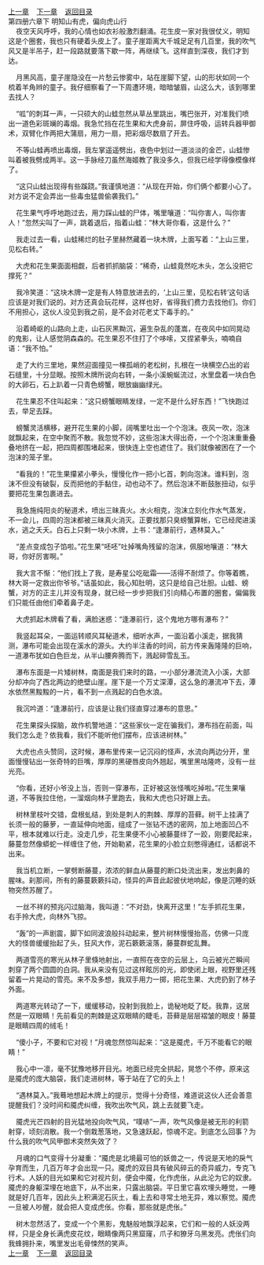 
[上一章](https://github.com/xiaominghe2014/spider_book/blob/master/book/知北游/第70章.md)&nbsp;&nbsp;&nbsp;&nbsp;[下一章](https://github.com/xiaominghe2014/spider_book/blob/master/book/知北游/第72章.md)&nbsp;&nbsp;&nbsp;&nbsp;[返回目录](https://github.com/xiaominghe2014/spider_book/blob/master/book/知北游/README.md)
<br /> 第四册六章下 明知山有虎，偏向虎山行<br />
        夜空天风呼呼，我的心情也如衣衫般激烈翻涌。花生皮一家对我很仗义，明知这是个圈套，我也只有硬着头皮上了。童子崖距离大千城足足有几百里，我的吹气风又是半吊子，赶一段路就要落下歇一阵，再继续飞。这样直到深夜，我们才到达。

    月黑风高，童子崖隐没在一片愁云惨雾中，站在崖脚下望，山的形状如同一个梳着羊角辫的童子。我仔细察看了一下周遭环境，暗暗皱眉，山这么大，该到哪里去找人？

    “呱”的刺耳一声，一只硕大的山蛙忽然从草丛里跳出，嘴巴张开，对准我们喷出一道色彩斑斓的毒烟。我急忙挡在花生果和大虎身前，屏住呼吸，运转兵器甲御术，双臂化作两把大蒲扇，用力一扇，把彩烟尽数扇了开去。

    不等山蛙再喷出毒烟，我左掌遥遥劈出，夜色中划过一道淡淡的金芒，山蛙惨叫着被我劈成两半。这一手脉经刀虽然海姬教了我没多久，但我已经学得像模像样了。

    “这只山蛙出现得有些蹊跷。”我谨慎地道：“从现在开始，你们俩个都要小心了。对方说不定会弄出一些毒虫猛兽偷袭我们。”

    花生果气呼呼地跑过去，用力踩山蛙的尸体，嘴里嚷道：“叫你害人，叫你害人！”忽然尖叫了一声，跳着退后，指着山蛙：“林大哥你看，这是什么？”

    我走过去一看，山蛙稀烂的肚子里赫然藏着一块木牌，上面写着：“上山三里，见松右转。”

    大虎和花生果面面相觑，后者抓抓脑袋：“稀奇，山蛙竟然吃木头，怎么没把它撑死？”

    我冷笑道：“这块木牌一定是有人特意放进去的，‘上山三里，见松右转’这句话应该是对我们说的。对方还真会玩花样，这样也好，省得我们费力去找他们。你们不用担心，这伙人没见到我之前，是不会对花老丈下毒手的。”

    沿着崎岖的山路向上走，山石灰黑黝沉，遍生杂乱的蓬嵩，在夜风中如同晃动的鬼影，让人感觉阴森森的。花生果忍不住打了个哆嗦，又捏紧拳头，喃喃自语：“我不怕。”

    走了大约三里地，果然迎面撞见一棵孤峭的老松树，扎根在一块横空凸出的岩石缝里，十分显眼。按照木牌所说向右转，一条小溪蜿蜒流过，水里盘着一块白色的大卵石，石上趴着一只青色螃蟹，眼放幽幽绿光。

    花生果忍不住叫起来：“这只螃蟹眼睛发绿，一定不是什么好东西！”飞快跑过去，举足去踩。

    螃蟹灵活横移，避开花生果的小脚，阔嘴里吐出一个个泡沫。夜风一吹，泡沫就飘起来，在空中聚而不散。我忽觉不妙，这些泡沫大得出奇，一个个泡沫重重叠叠地挤在一起，把四周都围堵起来，很快连上空也遮住了。我们就像被困在了一个泡沫的笼子里。

    “看我的！”花生果攥紧小拳头，慢慢化作一把小匕首，刺向泡沫。谁料到，泡沫不但没有破裂，反而把他的手黏住，动也动不了。然后泡沫不断鼓胀扭动，似乎要把花生果包裹进去。

    我急施纯阳炎的秘道术，喷出三昧真火。水火相克，泡沫立刻化作水气蒸发，不一会儿，四周的泡沫都被三昧真火消灭。正要找那只臭螃蟹算帐，它已经爬进溪水，逃之夭夭。白石上只剩一块小木牌，上书：“逢瀑前行，遇林莫入。”

    “差点变成包子馅啦。”花生果“呸呸”吐掉嘴角残留的泡沫，佩服地嚷道：“林大哥，你好厉害啊。”

    我大言不惭：“他们找上了我，是寿星公吃砒霜——活得不耐烦了。你等着瞧，林大哥一定救出你爷爷。”话虽如此，我心知肚明，这只是给自己壮胆。山蛙、螃蟹，对方的正主儿并没有现身，就已经一步步把我们引向精心布置的圈套，偏偏我们只能任由他们牵着鼻子走。

    大虎抓起木牌看了看，满脸迷惑：“逢瀑前行，这个鬼地方哪有瀑布？”

    我竖起耳朵，一面运转顺风耳秘道术，细听水声，一面沿着小溪走，据我猜测，瀑布可能会出现在溪水的源头。大约半注香的时间，前方传来轰隆隆的巨响，一道瀑布犹如白色巨龙，从半山腰奔腾而下，溅起碎雪乱玉。

    瀑布东面是一片矮树林，南面是我们来时的路，一小部分瀑流流入小溪，大部分却冲向了西北两边的绝壁山崖。崖下是一个万丈深潭，这么急的瀑流冲下去，潭水依然黑黢黢的一片，看不到一点溅起的白色水浪。

    我沉吟道：“逢瀑前行，应该是让我们径直穿过瀑布的意思。”

    花生果探头探脑，故作机警地道：“这些家伙一定在骗我们，瀑布挡在前面，叫我们怎么走？依我看，我们不能听他们摆布，应该进树林。”

    大虎也点头赞同，这时候，瀑布里传来一记沉闷的怪声，水流向两边分开，里面慢慢钻出一张奇特的巨嘴，厚厚的黑硬唇皮向外翘起，嘴里黑咕隆咚，没有一丝光亮。

    “你看，还好小爷没上当，否则一穿瀑布，正好被这张怪嘴吃掉啦。”花生果嚷道，不等我拉住他，一溜烟向林子里跑去，我和大虎也只好跟上去。

    树林里枝叶交错，盘根虬结，到处是刺人的荆棘、厚厚的苔藓。树干上挂满了长须一般的藤萝，一直延伸向地面，组成了一张钻不透的密网，加上地面凹凸不平，根本就难以行走。没走几步，花生果便不小心被藤蔓绊了一跤，刚要爬起来，藤蔓忽然像蟒蛇一样缠住了他，开始勒紧，花生果的小脸立刻憋得通红，话都说不出来。

    我当机立断，一掌劈断藤蔓，浓浓的鲜血从藤蔓的断口处流出来，发出刺鼻的腥味。刹那间，所有的藤蔓簌簌抖动，怪异的声音此起彼伏地响起，像是沉睡的妖物突然苏醒了。

    一丝不祥的预兆闪过脑海，我叫道：“不对劲，快离开这里！”左手抓花生果，右手拎大虎，向林外飞掠。

    “轰”的一声剧震，脚下如同波浪般抖动起来，整片树林慢慢抬高，仿佛一只庞大的怪兽缓缓抬起了头，狂风大作，泥石簌簌滚落，藤蔓群蛇乱舞。

    两道雪亮的寒光从林子里倏地射出，一直照在夜空的云层上，乌云被光芒瞬间刺穿了两个圆圆的白洞。我从来没有见过这样眩厉的光，即使闭上眼，视野里还残留着一片晃动的雪亮。来不及多想，我双手用力一掷，把花生果、大虎扔到了林子外面。

    两道寒光转动了一下，缓缓移动，投射到我脸上，诡秘地眨了眨。我靠，这居然是一双眼睛！先前看见的荆棘是这双眼睛的睫毛，苔藓是层层褶皱的眼皮！藤蔓是眼睛四周的绒毛！

    “傻小子，不要和它对视！”月魂忽然惊叫起来：“这是魇虎，千万不能看它的眼睛！”

    我心中一凛，毫不犹豫地移开目光。地面已经完全拱起，晃悠个不停，原来这是魇虎的庞大脑袋，我们走进树林，等于站在了它的头上！

    “遇林莫入。”我蓦地想起木牌上的提示，觉得十分奇怪，难道说这伙人还会善意提醒我们？没时间和魇虎纠缠，我吹出吹气风，跳上去就要飞走。

    魇虎光芒四射的目光猛地投向吹气风，“噗哧”一声，吹气风像是被无形的利箭射穿，顷刻消散。我一个倒栽葱落地，又急速跃起，惊魂不定。到底怎么回事？为什么我的吹气风甲御术突然失效了？

    月魂的口气变得十分凝重：“魇虎是北境最可怕的妖兽之一，传说是天地的戾气孕育而生，几百万年才会出现一只。魇虎的双目具有破风碎云的奇异威力，专克飞行术。人妖的目光如果和它对视片刻，便会中魇，化作虎伥，从此沦为它的奴隶。魇虎的身躯深埋在地底下，从不出来，只露出脑袋。平日里它喜欢埋头睡觉，一睡就是好几百年，因此头上积满泥石灰土，看上去和寻常土地无异，难以察觉。魇虎一旦被人吵醒，就会把人变成虎伥。你看，那些就是虎伥。”

    树木忽然活了，变成一个个黑影，鬼魅般地飘浮起来，它们和一般的人妖没两样，只是全身长满虎皮花纹，眼睛像两只黑窟窿，爪子和獠牙乌黑发亮。虎伥们向我蜂拥扑来，嘴里发出毛骨悚然的笑声。
  <br />
[上一章](https://github.com/xiaominghe2014/spider_book/blob/master/book/知北游/第70章.md)&nbsp;&nbsp;&nbsp;&nbsp;[下一章](https://github.com/xiaominghe2014/spider_book/blob/master/book/知北游/第72章.md)&nbsp;&nbsp;&nbsp;&nbsp;[返回目录](https://github.com/xiaominghe2014/spider_book/blob/master/book/知北游/README.md)
